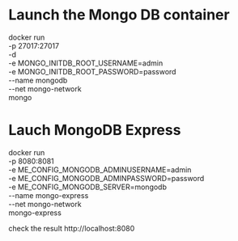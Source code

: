 # Launch the Mongo DB container
docker run \
-p 27017:27017 \
-d \
-e MONGO_INITDB_ROOT_USERNAME=admin \
-e MONGO_INITDB_ROOT_PASSWORD=password \
--name mongodb \
--net mongo-network \
mongo

# Lauch MongoDB Express

docker run \
-p 8080:8081 \
-e ME_CONFIG_MONGODB_ADMINUSERNAME=admin  \
-e ME_CONFIG_MONGODB_ADMINPASSWORD=password \
-e ME_CONFIG_MONGODB_SERVER=mongodb \
--name mongo-express \
--net mongo-network \
mongo-express

check the result http://localhost:8080


